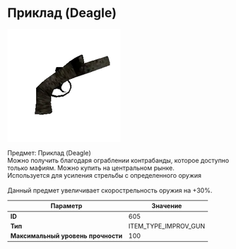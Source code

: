 # Приклад (Deagle)

![Item Image](../img/605.webp?raw=true)

Предмет: Приклад (Deagle)<br>Можно получить благодаря ограблении контрабанды, которое доступно<br>только мафиям. Можно купить на центральном рынке. <br>Используется для усиления стрельбы с определенного оружия<br><br>Данный предмет увеличивает скорострельность оружия на +30%.<br>


| Параметр | Значение |
|----------|----------|
| **ID** | 605 |
| **Тип** | ITEM_TYPE_IMPROV_GUN |
| **Максимальный уровень прочности** | 100 |

